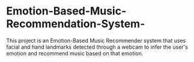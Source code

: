 # Emotion-Based-Music-Recommendation-System-
This project is an Emotion-Based Music Recommender system that uses facial and hand landmarks detected through a webcam to infer the user's emotion and recommend music based on that emotion.
